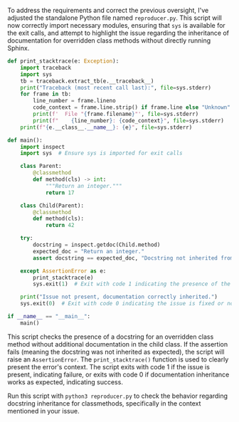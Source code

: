 To address the requirements and correct the previous oversight, I've adjusted the standalone Python file named `reproducer.py`. This script will now correctly import necessary modules, ensuring that `sys` is available for the exit calls, and attempt to highlight the issue regarding the inheritance of documentation for overridden class methods without directly running Sphinx.

```python
def print_stacktrace(e: Exception):
    import traceback
    import sys
    tb = traceback.extract_tb(e.__traceback__)
    print("Traceback (most recent call last):", file=sys.stderr)
    for frame in tb:
        line_number = frame.lineno
        code_context = frame.line.strip() if frame.line else "Unknown"
        print(f'  File "{frame.filename}"', file=sys.stderr)
        print(f"    {line_number}: {code_context}", file=sys.stderr)
    print(f"{e.__class__.__name__}: {e}", file=sys.stderr)

def main():
    import inspect
    import sys  # Ensure sys is imported for exit calls

    class Parent:
        @classmethod
        def method(cls) -> int:
            """Return an integer."""
            return 17

    class Child(Parent):
        @classmethod
        def method(cls):
            return 42

    try:
        docstring = inspect.getdoc(Child.method)
        expected_doc = "Return an integer."
        assert docstring == expected_doc, "Docstring not inherited from Parent.method"

    except AssertionError as e:
        print_stacktrace(e)
        sys.exit(1)  # Exit with code 1 indicating the presence of the issue

    print("Issue not present, documentation correctly inherited.")
    sys.exit(0)  # Exit with code 0 indicating the issue is fixed or not present

if __name__ == "__main__":
    main()
```

This script checks the presence of a docstring for an overridden class method without additional documentation in the child class. If the assertion fails (meaning the docstring was not inherited as expected), the script will raise an `AssertionError`. The `print_stacktrace()` function is used to clearly present the error's context. The script exits with code 1 if the issue is present, indicating failure, or exits with code 0 if documentation inheritance works as expected, indicating success.

Run this script with `python3 reproducer.py` to check the behavior regarding docstring inheritance for classmethods, specifically in the context mentioned in your issue.